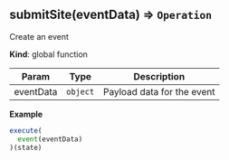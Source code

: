 <a name="submitSite"></a>

## submitSite(eventData) ⇒ <code>Operation</code>
Create an event

**Kind**: global function  

| Param | Type | Description |
| --- | --- | --- |
| eventData | <code>object</code> | Payload data for the event |

**Example**  
```js
execute(
  event(eventData)
)(state)
```
